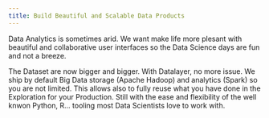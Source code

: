 ```yaml
---
title: Build Beautiful and Scalable Data Products
---
```


Data Analytics is sometimes arid. We want make life more plesant with beautiful and collaborative user interfaces so the Data Science days are fun and not a breeze.

The Dataset are now bigger and bigger. With Datalayer, no more issue. We ship by default Big Data storage (Apache Hadoop) and analytics (Spark) so you are not limited. This allows also to fully reuse what you have done in the Exploration for your Production. Still with the ease and flexibility of the well knwon Python, R... tooling most Data Scientists love to work with.
